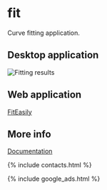 # fit
Curve fitting application.

## Desktop application

![Fitting results](https://dvmorozov.github.io/fit/assets/images/2018-12-23_13h17_55.png)

## Web application

[FitEasily](https://dvmorozov.github.io/fit/fiteasily.html)

## More info

[Documentation](https://dvmorozov.github.io/fit/doc/index.html)

{% include contacts.html %}

{% include google_ads.html %}
